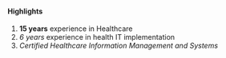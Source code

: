 #### Highlights
1. **15 years** experience in Healthcare
2. *6 years* experience in health IT implementation
3. *Certified Healthcare Information Management and Systems*
